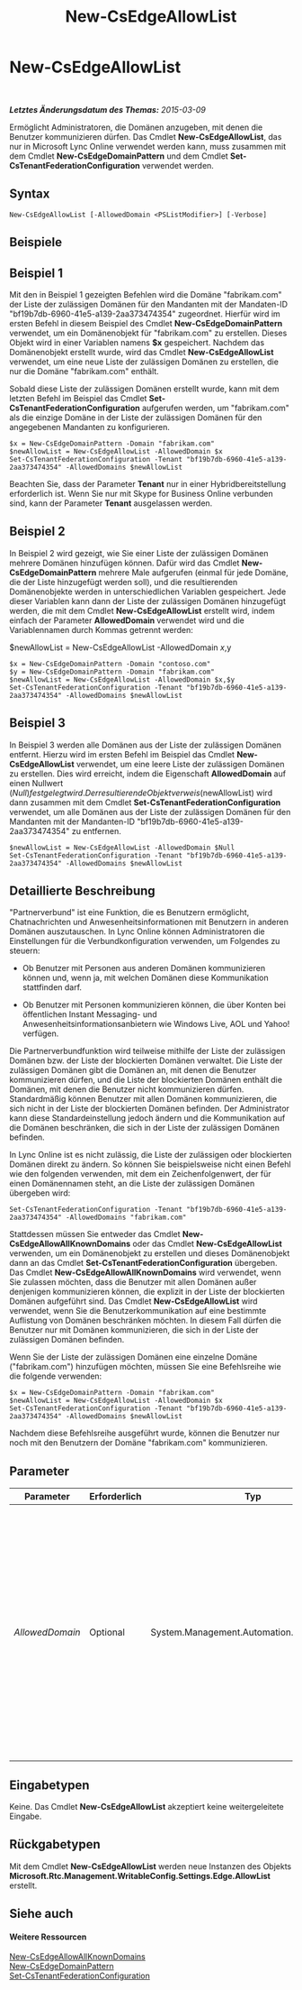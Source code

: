 ﻿---
title: New-CsEdgeAllowList
TOCTitle: New-CsEdgeAllowList
ms:assetid: 21a6d546-9e03-485c-b7ec-9deb778f2b01
ms:mtpsurl: https://technet.microsoft.com/de-de/library/JJ994023(v=OCS.15)
ms:contentKeyID: 52056304
ms.date: 05/19/2016
mtps_version: v=OCS.15
ms.translationtype: HT
---

# New-CsEdgeAllowList

 

_**Letztes Änderungsdatum des Themas:** 2015-03-09_

Ermöglicht Administratoren, die Domänen anzugeben, mit denen die Benutzer kommunizieren dürfen. Das Cmdlet **New-CsEdgeAllowList**, das nur in Microsoft Lync Online verwendet werden kann, muss zusammen mit dem Cmdlet **New-CsEdgeDomainPattern** und dem Cmdlet **Set-CsTenantFederationConfiguration** verwendet werden.

## Syntax

    New-CsEdgeAllowList [-AllowedDomain <PSListModifier>] [-Verbose]

## Beispiele

## Beispiel 1

Mit den in Beispiel 1 gezeigten Befehlen wird die Domäne "fabrikam.com" der Liste der zulässigen Domänen für den Mandanten mit der Mandaten-ID "bf19b7db-6960-41e5-a139-2aa373474354" zugeordnet. Hierfür wird im ersten Befehl in diesem Beispiel des Cmdlet **New-CsEdgeDomainPattern** verwendet, um ein Domänenobjekt für "fabrikam.com" zu erstellen. Dieses Objekt wird in einer Variablen namens **$x** gespeichert. Nachdem das Domänenobjekt erstellt wurde, wird das Cmdlet **New-CsEdgeAllowList** verwendet, um eine neue Liste der zulässigen Domänen zu erstellen, die nur die Domäne "fabrikam.com" enthält.

Sobald diese Liste der zulässigen Domänen erstellt wurde, kann mit dem letzten Befehl im Beispiel das Cmdlet **Set-CsTenantFederationConfiguration** aufgerufen werden, um "fabrikam.com" als die einzige Domäne in der Liste der zulässigen Domänen für den angegebenen Mandanten zu konfigurieren.

    $x = New-CsEdgeDomainPattern -Domain "fabrikam.com"
    $newAllowList = New-CsEdgeAllowList -AllowedDomain $x
    Set-CsTenantFederationConfiguration -Tenant "bf19b7db-6960-41e5-a139-2aa373474354" -AllowedDomains $newAllowList

Beachten Sie, dass der Parameter **Tenant** nur in einer Hybridbereitstellung erforderlich ist. Wenn Sie nur mit Skype for Business Online verbunden sind, kann der Parameter **Tenant** ausgelassen werden.

## Beispiel 2

In Beispiel 2 wird gezeigt, wie Sie einer Liste der zulässigen Domänen mehrere Domänen hinzufügen können. Dafür wird das Cmdlet **New-CsEdgeDomainPattern** mehrere Male aufgerufen (einmal für jede Domäne, die der Liste hinzugefügt werden soll), und die resultierenden Domänenobjekte werden in unterschiedlichen Variablen gespeichert. Jede dieser Variablen kann dann der Liste der zulässigen Domänen hinzugefügt werden, die mit dem Cmdlet **New-CsEdgeAllowList** erstellt wird, indem einfach der Parameter **AllowedDomain** verwendet wird und die Variablennamen durch Kommas getrennt werden:

$newAllowList = New-CsEdgeAllowList -AllowedDomain $x,$y

    $x = New-CsEdgeDomainPattern -Domain "contoso.com"
    $y = New-CsEdgeDomainPattern -Domain "fabrikam.com"
    $newAllowList = New-CsEdgeAllowList -AllowedDomain $x,$y
    Set-CsTenantFederationConfiguration -Tenant "bf19b7db-6960-41e5-a139-2aa373474354" -AllowedDomains $newAllowList

## Beispiel 3

In Beispiel 3 werden alle Domänen aus der Liste der zulässigen Domänen entfernt. Hierzu wird im ersten Befehl im Beispiel das Cmdlet **New-CsEdgeAllowList** verwendet, um eine leere Liste der zulässigen Domänen zu erstellen. Dies wird erreicht, indem die Eigenschaft **AllowedDomain** auf einen Nullwert ($Null) festgelegt wird. Der resultierende Objektverweis ($newAllowList) wird dann zusammen mit dem Cmdlet **Set-CsTenantFederationConfiguration** verwendet, um alle Domänen aus der Liste der zulässigen Domänen für den Mandanten mit der Mandanten-ID "bf19b7db-6960-41e5-a139-2aa373474354" zu entfernen.

    $newAllowList = New-CsEdgeAllowList -AllowedDomain $Null
    Set-CsTenantFederationConfiguration -Tenant "bf19b7db-6960-41e5-a139-2aa373474354" -AllowedDomains $newAllowList

## Detaillierte Beschreibung

"Partnerverbund" ist eine Funktion, die es Benutzern ermöglicht, Chatnachrichten und Anwesenheitsinformationen mit Benutzern in anderen Domänen auszutauschen. In Lync Online können Administratoren die Einstellungen für die Verbundkonfiguration verwenden, um Folgendes zu steuern:

  - Ob Benutzer mit Personen aus anderen Domänen kommunizieren können und, wenn ja, mit welchen Domänen diese Kommunikation stattfinden darf.

  - Ob Benutzer mit Personen kommunizieren können, die über Konten bei öffentlichen Instant Messaging- und Anwesenheitsinformationsanbietern wie Windows Live, AOL und Yahoo\! verfügen.

Die Partnerverbundfunktion wird teilweise mithilfe der Liste der zulässigen Domänen bzw. der Liste der blockierten Domänen verwaltet. Die Liste der zulässigen Domänen gibt die Domänen an, mit denen die Benutzer kommunizieren dürfen, und die Liste der blockierten Domänen enthält die Domänen, mit denen die Benutzer nicht kommunizieren dürfen. Standardmäßig können Benutzer mit allen Domänen kommunizieren, die sich nicht in der Liste der blockierten Domänen befinden. Der Administrator kann diese Standardeinstellung jedoch ändern und die Kommunikation auf die Domänen beschränken, die sich in der Liste der zulässigen Domänen befinden.

In Lync Online ist es nicht zulässig, die Liste der zulässigen oder blockierten Domänen direkt zu ändern. So können Sie beispielsweise nicht einen Befehl wie den folgenden verwenden, mit dem ein Zeichenfolgenwert, der für einen Domänennamen steht, an die Liste der zulässigen Domänen übergeben wird:

    Set-CsTenantFederationConfiguration -Tenant "bf19b7db-6960-41e5-a139-2aa373474354" -AllowedDomains "fabrikam.com"

Stattdessen müssen Sie entweder das Cmdlet **New-CsEdgeAllowAllKnownDomains** oder das Cmdlet **New-CsEdgeAllowList** verwenden, um ein Domänenobjekt zu erstellen und dieses Domänenobjekt dann an das Cmdlet **Set-CsTenantFederationConfiguration** übergeben. Das Cmdlet **New-CsEdgeAllowAllKnownDomains** wird verwendet, wenn Sie zulassen möchten, dass die Benutzer mit allen Domänen außer denjenigen kommunizieren können, die explizit in der Liste der blockierten Domänen aufgeführt sind. Das Cmdlet **New-CsEdgeAllowList** wird verwendet, wenn Sie die Benutzerkommunikation auf eine bestimmte Auflistung von Domänen beschränken möchten. In diesem Fall dürfen die Benutzer nur mit Domänen kommunizieren, die sich in der Liste der zulässigen Domänen befinden.

Wenn Sie der Liste der zulässigen Domänen eine einzelne Domäne ("fabrikam.com") hinzufügen möchten, müssen Sie eine Befehlsreihe wie die folgende verwenden:

    $x = New-CsEdgeDomainPattern -Domain "fabrikam.com"
    $newAllowList = New-CsEdgeAllowList -AllowedDomain $x
    Set-CsTenantFederationConfiguration -Tenant "bf19b7db-6960-41e5-a139-2aa373474354" -AllowedDomains $newAllowList

Nachdem diese Befehlsreihe ausgeführt wurde, können die Benutzer nur noch mit den Benutzern der Domäne "fabrikam.com" kommunizieren.

## Parameter


<table>
<colgroup>
<col style="width: 25%" />
<col style="width: 25%" />
<col style="width: 25%" />
<col style="width: 25%" />
</colgroup>
<thead>
<tr class="header">
<th>Parameter</th>
<th>Erforderlich</th>
<th>Typ</th>
<th>Beschreibung</th>
</tr>
</thead>
<tbody>
<tr class="odd">
<td><p><em>AllowedDomain</em></p></td>
<td><p>Optional</p></td>
<td><p>System.Management.Automation.PSListModifier</p></td>
<td><p>Objektverweis auf die neuen Domäne (oder Reihe von Domänen), die der Liste der zulässigen Domänen hinzugefügt werden soll. Verweise auf Domänenobjekte müssen mit dem Cmdlet <strong>New-CsEdgeDomainPattern</strong> erstellt werden. Es können mehrere Domänenobjekte hinzugefügt werden, indem die Objektverweise durch Kommas getrennt werden. Ein Beispiel:</p>
<p>-AllowedDomain $x,$y</p></td>
</tr>
</tbody>
</table>


## Eingabetypen

Keine. Das Cmdlet **New-CsEdgeAllowList** akzeptiert keine weitergeleitete Eingabe.

## Rückgabetypen

Mit dem Cmdlet **New-CsEdgeAllowList** werden neue Instanzen des Objekts **Microsoft.Rtc.Management.WritableConfig.Settings.Edge.AllowList** erstellt.

## Siehe auch

#### Weitere Ressourcen

[New-CsEdgeAllowAllKnownDomains](new-csedgeallowallknowndomains.md)  
[New-CsEdgeDomainPattern](new-csedgedomainpattern.md)  
[Set-CsTenantFederationConfiguration](set-cstenantfederationconfiguration.md)

